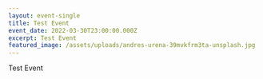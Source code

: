 ```yaml
---
layout: event-single
title: Test Event
event_date: 2022-03-30T23:00:00.000Z
excerpt: Test Event
featured_image: /assets/uploads/andres-urena-39mvkfrm3ta-unsplash.jpg
---
```

Test Event